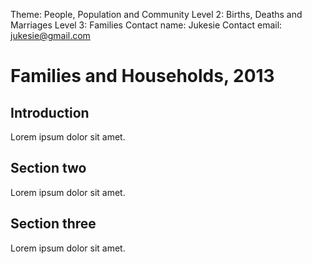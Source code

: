 Theme: People, Population and Community
Level 2: Births, Deaths and Marriages
Level 3: Families
Contact name: Jukesie
Contact email: jukesie@gmail.com

# Families and Households, 2013

## Introduction

Lorem ipsum dolor sit amet.

## Section two

Lorem ipsum dolor sit amet.

## Section three

Lorem ipsum dolor sit amet.